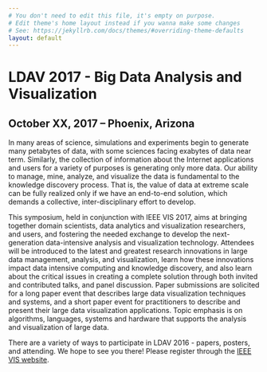 ```yaml
---
# You don't need to edit this file, it's empty on purpose.
# Edit theme's home layout instead if you wanna make some changes
# See: https://jekyllrb.com/docs/themes/#overriding-theme-defaults
layout: default
---
```


# LDAV 2017 - Big Data Analysis and Visualization

## October XX, 2017 – Phoenix, Arizona

In many areas of science, simulations and experiments begin to generate many
petabytes of data, with some sciences facing exabytes of data near term.
Similarly, the collection of information about the Internet applications and
users for a variety of purposes is generating only more data. Our ability to
manage, mine, analyze, and visualize the data is fundamental to the knowledge
discovery process. That is, the value of data at extreme scale can be fully
realized only if we have an end-to-end solution, which demands a collective,
inter-disciplinary effort to develop.

This symposium, held in conjunction with IEEE VIS 2017, aims at bringing
together domain scientists, data analytics and visualization researchers, and
users, and fostering the needed exchange to develop the next-generation
data-intensive analysis and visualization technology. Attendees will be
introduced to the latest and greatest research innovations in large data
management, analysis, and visualization, learn how these innovations impact data
intensive computing and knowledge discovery, and also learn about the critical
issues in creating a complete solution through both invited and contributed
talks, and panel discussion. Paper submissions are solicited for a long paper
event that describes large data visualization techniques and systems, and a
short paper event for practitioners to describe and present their large data
visualization applications. Topic emphasis is on algorithms, languages, systems
and hardware that supports the analysis and visualization of large data.

There are a variety of ways to participate in LDAV 2016 - papers, posters, and
attending. We hope to see you there! Please register through the [IEEE VIS
website](ieeevis.org).